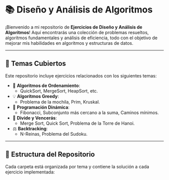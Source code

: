 # 📚 Diseño y Análisis de Algoritmos

¡Bienvenido a mi repositorio de **Ejercicios de Diseño y Análisis de Algoritmos**! Aquí encontrarás una colección de problemas resueltos, algoritmos fundamentales y análisis de eficiencia, todo con el objetivo de mejorar mis habilidades en algoritmos y estructuras de datos.

---

## 🚀 Temas Cubiertos

Este repositorio incluye ejercicios relacionados con los siguientes temas:

- 🔢 **Algoritmos de Ordenamiento**: 
  - QuickSort, MergeSort, HeapSort, etc.
- 💡 **Algoritmos Greedy**:
  - Problema de la mochila, Prim, Kruskal.
- 📐 **Programación Dinámica**:
  - Fibonacci, Subconjunto más cercano a la suma, Caminos mínimos.
- 🧩 **Divide y Vencerás**:
  - Merge Sort, Quick Sort, Problema de la Torre de Hanoi.
- ⚖️ **Backtracking**:
  - N-Reinas, Problema del Sudoku.

---

## 📁 Estructura del Repositorio

Cada carpeta está organizada por tema y contiene la solución a cada ejercicio implementada:

